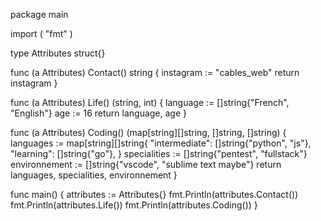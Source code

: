 package main

import (
	"fmt"
)

type Attributes struct{}

func (a Attributes) Contact() string {
	instagram := "cables_web"
	return instagram
}

func (a Attributes) Life() (string, int) {
	language := []string{"French", "English"}
	age := 16
	return language, age
}

func (a Attributes) Coding() (map[string][]string, []string, []string) {
	languages := map[string][]string{
		"intermediate": []string{"python", "js"},
		"learning":     []string{"go"},
	}
	specialities := []string{"pentest", "fullstack"}
	environnement := []string{"vscode", "sublime text maybe"}
	return languages, specialities, environnement
}

func main() {
	attributes := Attributes{}
	fmt.Println(attributes.Contact())
	fmt.Println(attributes.Life())
	fmt.Println(attributes.Coding())
}


